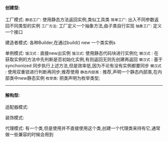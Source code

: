 #### 创建型:

工厂模式:
`静态工厂`: 使用静态方法返回实例,类似工具类
`简单工厂`: 出入不同参数返回不同类型的实例
`工厂方法`: 工厂定义一个抽象方法,由子类自行实现
`抽象工厂`: 定义一个接口

建造者模式: 各种Builder,在通过build() new 一个类实例s

单例模式:
`饿汉式` : 直接new出实例
`饿汉式`: 使用静态代码块进行实例化
`懒汉式` : 在获取实例的方法中先判断是否初始化实例,有则返回无则先创建再返回
`懒汉式` : 基于synchonized 同步执行上述方法,但是效率低,因为不论有没有实例都要同步
`懒汉式` : 使用双重锁进行判断再同步;推荐使用
`静态内部类` : 推荐,声明一个静态内部类,在内部类中new静态实例
`枚举类`: 把类声明为枚举类型;

--- 

####   解构型:

适配器模式: 

装饰模式: 

代理模式: 有一个类,但是使用并不直接使用这个类,创建一个代理类来持有它,通常做一些兼容的时候会用到